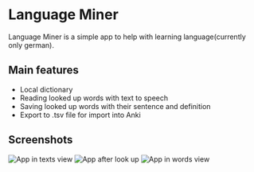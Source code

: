 # Language Miner

Language Miner is a simple app to help with learning language(currently only german).

## Main features

* Local dictionary
* Reading looked up words with text to speech
* Saving looked up words with their sentence and definition
* Export to .tsv file for import into Anki

## Screenshots

![App in texts view](screenshot1.png)
![App after look up](screenshot2.png)
![App in words view](screenshot3.png)